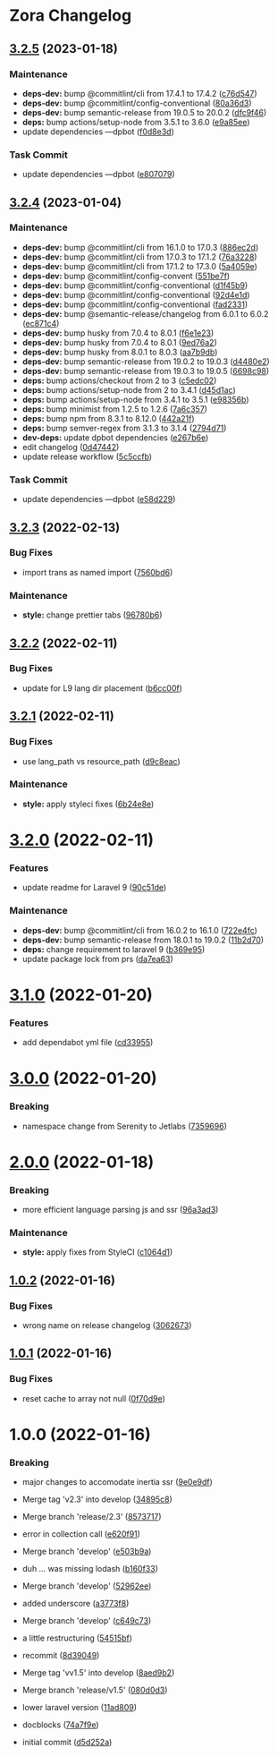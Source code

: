 # Zora Changelog

## [3.2.5](https://github.com/jetstreamlabs/zora/compare/v3.2.4...v3.2.5) (2023-01-18)


### Maintenance

* **deps-dev:** bump @commitlint/cli from 17.4.1 to 17.4.2 ([c76d547](https://github.com/jetstreamlabs/zora/commit/c76d5472576ff2fd03dbe1d6ab50b568c2f9590b))
* **deps-dev:** bump @commitlint/config-conventional ([80a36d3](https://github.com/jetstreamlabs/zora/commit/80a36d3f07a5062fffe490ed292361e923e633aa))
* **deps-dev:** bump semantic-release from 19.0.5 to 20.0.2 ([dfc9f46](https://github.com/jetstreamlabs/zora/commit/dfc9f469b8529d93c7712e834d6027abb2dcdf94))
* **deps:** bump actions/setup-node from 3.5.1 to 3.6.0 ([e9a85ee](https://github.com/jetstreamlabs/zora/commit/e9a85eeade73b21e0d1893101940ef978ef53058))
* update dependencies —dpbot ([f0d8e3d](https://github.com/jetstreamlabs/zora/commit/f0d8e3d5315a3fe9377379fcb5cf0eaa53034f00))


### Task Commit

* update dependencies —dpbot ([e807079](https://github.com/jetstreamlabs/zora/commit/e807079c34aceb3b916eb0e36ff1dcba6a4d4797))

## [3.2.4](https://github.com/jetstreamlabs/zora/compare/v3.2.3...v3.2.4) (2023-01-04)


### Maintenance

* **deps-dev:** bump @commitlint/cli from 16.1.0 to 17.0.3 ([886ec2d](https://github.com/jetstreamlabs/zora/commit/886ec2da45470de2063e7dac50734aaaa20e2891))
* **deps-dev:** bump @commitlint/cli from 17.0.3 to 17.1.2 ([76a3228](https://github.com/jetstreamlabs/zora/commit/76a322863d50b31428c1504ed30c0ab763550ba6))
* **deps-dev:** bump @commitlint/cli from 17.1.2 to 17.3.0 ([5a4059e](https://github.com/jetstreamlabs/zora/commit/5a4059e42095bba850c425a1cacc1534ab0a691f))
* **deps-dev:** bump @commitlint/config-convent ([551be7f](https://github.com/jetstreamlabs/zora/commit/551be7ff18ab31beba8eabc7ed007cb00c93be18))
* **deps-dev:** bump @commitlint/config-conventional ([d1f45b9](https://github.com/jetstreamlabs/zora/commit/d1f45b94c0f41edbf1bac753bd78d416185c61ac))
* **deps-dev:** bump @commitlint/config-conventional ([92d4e1d](https://github.com/jetstreamlabs/zora/commit/92d4e1d5d668f7d5fd1120572c440e767f92570f))
* **deps-dev:** bump @commitlint/config-conventional ([fad2331](https://github.com/jetstreamlabs/zora/commit/fad2331ce412b58f9ef5cdfb1f7b6752162d5416))
* **deps-dev:** bump @semantic-release/changelog from 6.0.1 to 6.0.2 ([ec871c4](https://github.com/jetstreamlabs/zora/commit/ec871c4d7615da04655c1f0c639a7bbb9309da9a))
* **deps-dev:** bump husky from 7.0.4 to 8.0.1 ([f6e1e23](https://github.com/jetstreamlabs/zora/commit/f6e1e236b28174db98b679270407cd9bc3e900a6))
* **deps-dev:** bump husky from 7.0.4 to 8.0.1 ([9ed76a2](https://github.com/jetstreamlabs/zora/commit/9ed76a211a957c76db0d65c15fb1e7b278136efa))
* **deps-dev:** bump husky from 8.0.1 to 8.0.3 ([aa7b9db](https://github.com/jetstreamlabs/zora/commit/aa7b9db574257eaa148a5fc77bb26f1867a6dc34))
* **deps-dev:** bump semantic-release from 19.0.2 to 19.0.3 ([d4480e2](https://github.com/jetstreamlabs/zora/commit/d4480e28b0fe6daa9e711e21b4faa4568900b1c9))
* **deps-dev:** bump semantic-release from 19.0.3 to 19.0.5 ([6698c98](https://github.com/jetstreamlabs/zora/commit/6698c986569d70f42883f1bec7ad6935b1894679))
* **deps:** bump actions/checkout from 2 to 3 ([c5edc02](https://github.com/jetstreamlabs/zora/commit/c5edc02f288711239d7a66a39cb9cfe86b654d5a))
* **deps:** bump actions/setup-node from 2 to 3.4.1 ([d45d1ac](https://github.com/jetstreamlabs/zora/commit/d45d1ac642232492a9d471bb4296d719e825fd96))
* **deps:** bump actions/setup-node from 3.4.1 to 3.5.1 ([e98356b](https://github.com/jetstreamlabs/zora/commit/e98356b86db0d68e5a3a9ac60ed0029c8a10a60e))
* **deps:** bump minimist from 1.2.5 to 1.2.6 ([7a6c357](https://github.com/jetstreamlabs/zora/commit/7a6c357d0488040dbb934286d8ffe2e8ff2a24dd))
* **deps:** bump npm from 8.3.1 to 8.12.0 ([442a21f](https://github.com/jetstreamlabs/zora/commit/442a21fc7cbbfee4e1acb569e9a495610db6cfd4))
* **deps:** bump semver-regex from 3.1.3 to 3.1.4 ([2794d71](https://github.com/jetstreamlabs/zora/commit/2794d714a2ed0dfce4a399c32f9248a14399f641))
* **dev-deps:** update dpbot dependencies ([e267b6e](https://github.com/jetstreamlabs/zora/commit/e267b6ef9ad486b0d5f28b4a0f9bc512c7f0fd52))
* edit changelog ([0d47442](https://github.com/jetstreamlabs/zora/commit/0d47442c1566dc93d2a123665a83debb7fa08aa2))
* update release workflow ([5c5ccfb](https://github.com/jetstreamlabs/zora/commit/5c5ccfbdf7d806e7b127be865363a3096bca5b6f))


### Task Commit

* update dependencies —dpbot ([e58d229](https://github.com/jetstreamlabs/zora/commit/e58d2291ca3a25879825b07e4f1e24f35994158b))

## [3.2.3](https://github.com/jetstreamlabs/zora/compare/v3.2.2...v3.2.3) (2022-02-13)

### Bug Fixes

- import trans as named import ([7560bd6](https://github.com/jetstreamlabs/zora/commit/7560bd63033afe2d997157e07186314129fd7aa9))

### Maintenance

- **style:** change prettier tabs ([96780b6](https://github.com/jetstreamlabs/zora/commit/96780b6623f80222dbae88ec1c7918f2d07b5a6b))

## [3.2.2](https://github.com/jetstreamlabs/zora/compare/v3.2.1...v3.2.2) (2022-02-11)

### Bug Fixes

- update for L9 lang dir placement ([b6cc00f](https://github.com/jetstreamlabs/zora/commit/b6cc00f4f7d70f4fb79d4e8041acffc151d85f1e))

## [3.2.1](https://github.com/jetstreamlabs/zora/compare/v3.2.0...v3.2.1) (2022-02-11)

### Bug Fixes

- use lang_path vs resource_path ([d9c8eac](https://github.com/jetstreamlabs/zora/commit/d9c8eac5a7ca9d878f8745aede424ee6b7ace187))

### Maintenance

- **style:** apply styleci fixes ([6b24e8e](https://github.com/jetstreamlabs/zora/commit/6b24e8e89e0b650e69967a560d990cefa8f4a2ca))

# [3.2.0](https://github.com/jetstreamlabs/zora/compare/v3.1.0...v3.2.0) (2022-02-11)

### Features

- update readme for Laravel 9 ([90c51de](https://github.com/jetstreamlabs/zora/commit/90c51de81528ab27027e107f67b92b04b9f6cce1))

### Maintenance

- **deps-dev:** bump @commitlint/cli from 16.0.2 to 16.1.0 ([722e4fc](https://github.com/jetstreamlabs/zora/commit/722e4fcc4698ba10323ee7c0dad7ea3649e21dbb))
- **deps-dev:** bump semantic-release from 18.0.1 to 19.0.2 ([11b2d70](https://github.com/jetstreamlabs/zora/commit/11b2d70f266bd1f7c2f13e73dda0796b304fea7b))
- **deps:** change requirement to laravel 9 ([b369e95](https://github.com/jetstreamlabs/zora/commit/b369e95ef4dccf62ba12c14155bfc5699608e9b9))
- update package lock from prs ([da7ea63](https://github.com/jetstreamlabs/zora/commit/da7ea6381220a1222760b97a045dd7dce6ff53e5))

# [3.1.0](https://github.com/jetstreamlabs/zora/compare/v3.0.0...v3.1.0) (2022-01-20)

### Features

- add dependabot yml file ([cd33955](https://github.com/jetstreamlabs/zora/commit/cd339555b9eafb9de6aeed04552640636b90e38d))

# [3.0.0](https://github.com/jetstreamlabs/zora/compare/v2.0.0...v3.0.0) (2022-01-20)

### Breaking

- namespace change from Serenity to Jetlabs ([7359696](https://github.com/jetstreamlabs/zora/commit/7359696b748f5ccb27ac9e7e7481794edafec9b5))

# [2.0.0](https://github.com/jetstreamlabs/zora/compare/v1.0.2...v2.0.0) (2022-01-18)

### Breaking

- more efficient language parsing js and ssr ([96a3ad3](https://github.com/jetstreamlabs/zora/commit/96a3ad30c3550793a29bba22762a0dd4352ca3da))

### Maintenance

- **style:** apply fixes from StyleCI ([c1064d1](https://github.com/jetstreamlabs/zora/commit/c1064d1d335ed866e9f36f92efce5a3520e44f39))

## [1.0.2](https://github.com/jetstreamlabs/zora/compare/v1.0.1...v1.0.2) (2022-01-16)

### Bug Fixes

- wrong name on release changelog ([3062673](https://github.com/jetstreamlabs/zora/commit/30626732de5609a596804aca54ee5a3ef800b7f0))

## [1.0.1](https://github.com/jetstreamlabs/zora/compare/v1.0.0...v1.0.1) (2022-01-16)

### Bug Fixes

- reset cache to array not null ([0f70d9e](https://github.com/jetstreamlabs/zora/commit/0f70d9e14a9468cf3dc64ec081d86b3c7cd6471d))

# 1.0.0 (2022-01-16)

### Breaking

- major changes to accomodate inertia ssr ([9e0e9df](https://github.com/jetstreamlabs/zora/commit/9e0e9df7e034bd6f9ecd29e69fa94db388b499bd))

- Merge tag 'v2.3' into develop ([34895c8](https://github.com/jetstreamlabs/zora/commit/34895c8161b3ad010e74d9974bc2c7e67a8fdba8))
- Merge branch 'release/2.3' ([8573717](https://github.com/jetstreamlabs/zora/commit/857371793c37a170c636a6152e7eb6223db733fe))
- error in collection call ([e620f91](https://github.com/jetstreamlabs/zora/commit/e620f914b10e4a4665425855e5effe5d0368e831))
- Merge branch 'develop' ([e503b9a](https://github.com/jetstreamlabs/zora/commit/e503b9abdc1104ce6398d921398b766dac681f84))
- duh … was missing lodash ([b160f33](https://github.com/jetstreamlabs/zora/commit/b160f3342e551e027cc92b1bcf008cf3f662fcb3))
- Merge branch 'develop' ([52962ee](https://github.com/jetstreamlabs/zora/commit/52962ee02a4f721aeeaf564cbe6c7e00b8505d89))
- added underscore ([a3773f8](https://github.com/jetstreamlabs/zora/commit/a3773f8a47a46f5673ed998a1df34038cf016053))
- Merge branch 'develop' ([c649c73](https://github.com/jetstreamlabs/zora/commit/c649c731e8a41a840ee948606bc9779273dbd45f))
- a little restructuring ([54515bf](https://github.com/jetstreamlabs/zora/commit/54515bfe7672e75725f0919908609e78170b97b1))
- recommit ([8d39049](https://github.com/jetstreamlabs/zora/commit/8d39049a9c6db6d210f1e1e5f109809ae600f72e))
- Merge tag 'vv1.5' into develop ([8aed9b2](https://github.com/jetstreamlabs/zora/commit/8aed9b29c3b8bfb446f2491e586f38e2daac53f4))
- Merge branch 'release/v1.5' ([080d0d3](https://github.com/jetstreamlabs/zora/commit/080d0d334d2275c0b10be754c30e82a5d343abe1))
- lower laravel version ([11ad809](https://github.com/jetstreamlabs/zora/commit/11ad80996feae7c47107e60c6d3bda2f9f3bed64))
- docblocks ([74a7f9e](https://github.com/jetstreamlabs/zora/commit/74a7f9eb95920e12e4246df137eb05ce65a9cf90))
- initial commit ([d5d252a](https://github.com/jetstreamlabs/zora/commit/d5d252a4b99037e5a281e5312032a15bf52985f6))
